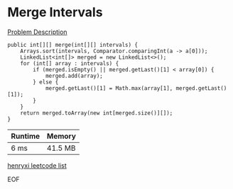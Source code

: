 # Merge Intervals
[Problem Description](https://leetcode.com/problems/merge-intervals/)

```
public int[][] merge(int[][] intervals) {
    Arrays.sort(intervals, Comparator.comparingInt(a -> a[0]));
    LinkedList<int[]> merged = new LinkedList<>();
    for (int[] array : intervals) {
        if (merged.isEmpty() || merged.getLast()[1] < array[0]) {
            merged.add(array);
        } else {
            merged.getLast()[1] = Math.max(array[1], merged.getLast()[1]);
        }
    }
    return merged.toArray(new int[merged.size()][]);
}
```

| Runtime       | Memory     | 
| :------------- | :---------- |
| 6 ms | 41.5 MB	   |


[henryxi leetcode list](http://www.henryxi.com/leetcode)

EOF